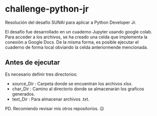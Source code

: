 # challenge-python-jr
Resolución del desafío SUNAI para aplicar a Python Developer Jr.

El desafío fue desarrollado en un cuaderno Jupyter usando google colab. Para acceder a los archivos, 
se ha creado una celda que implementa la conexión a Google Docs. De la misma forma, es posible ejecutar 
el cuaderno de forma local obviando la celda anteriormende mencionada. 

## Antes de ejecutar
Es necesario definir tres directorios: 
- source_Dir : Carpeta donde se encuentran los archivos xlsx.
- char_Dir : Camino al directorio donde se almacenarán los graficos generados.
- text_Dir : Para almacenar archivos .txt.

PD. Recomiendo revisar mis otros repositorios. 😉
